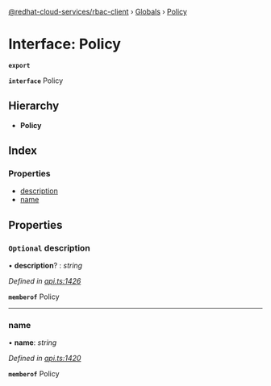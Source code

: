 [@redhat-cloud-services/rbac-client](../README.md) › [Globals](../globals.md) › [Policy](policy.md)

# Interface: Policy

**`export`** 

**`interface`** Policy

## Hierarchy

* **Policy**

## Index

### Properties

* [description](policy.md#optional-description)
* [name](policy.md#name)

## Properties

### `Optional` description

• **description**? : *string*

*Defined in [api.ts:1426](https://github.com/RedHatInsights/javascript-clients/blob/master/packages/rbac/api.ts#L1426)*

**`memberof`** Policy

___

###  name

• **name**: *string*

*Defined in [api.ts:1420](https://github.com/RedHatInsights/javascript-clients/blob/master/packages/rbac/api.ts#L1420)*

**`memberof`** Policy
